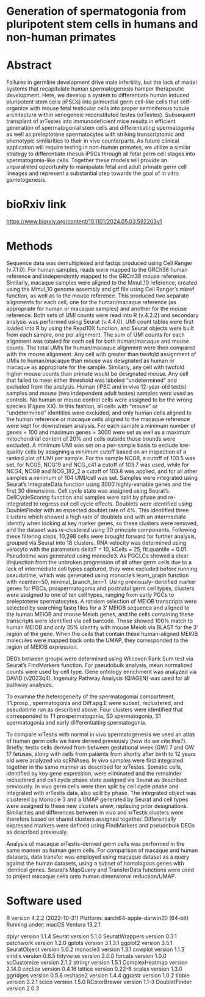 # Generation of spermatogonia from pluripotent stem cells in humans and non-human primates

# Abstract

Failures in germline development drive male infertility, but the lack of model systems that recapitulate human spermatogenesis hamper therapeutic development. Here, we develop a system to differentiate human induced pluripotent stem cells (iPSCs) into primordial germ cell-like cells that self-organize with mouse fetal testicular cells into proper seminiferous tubule architecture within xenogeneic reconstituted testes (xrTestes). Subsequent transplant of xrTestes into immunodeficient mice results in efficient generation of spermatogonial stem cells and differentiating spermatogonia as well as preleptotene spermatocytes with striking transcriptomic and phenotypic similarities to their in vivo counterparts. As future clinical application will require testing in non-human primates, we utilize a similar strategy to differentiate rhesus iPSCs through all fetal germ cell stages into spermatogonia-like cells. Together these models will provide an unparalleled opportunity to manipulate fetal and adult primate germ cell lineages and represent a substantial step towards the goal of in vitro gametogenesis.

# bioRxiv link

https://www.biorxiv.org/content/10.1101/2024.05.03.592203v1

# Methods

Sequence data was demultiplexed and fastqs produced using Cell Ranger (v.7.1.0). For human samples, reads were mapped to the GRCh38 human reference and independently mapped to the GRCm38 mouse reference. Similarly, macaque samples were aligned to the Mmul_10 reference, created using the Mmul_10 genome assembly and gtf file using Cell Ranger’s mkref function, as well as to the mouse reference. This produced two separate alignments for each cell, one for the human/macaque reference (as appropriate for human or macaque samples) and another for the mouse reference. Both sets of UMI counts were read into R (v.4.2.2) and secondary analysis was performed using Seurat (v.4.4.0). UMI count tables were first loaded into R by using the Read10X function, and Seurat objects were built from each sample, one per alignment. The sum of UMI counts for each alignment was totaled for each cell for both human/macaque and mouse counts. The total UMIs for human/macaque alignment were then compared with the mouse alignment. Any cell with greater than twofold assignment of UMIs to human/macaque than mouse was designated as human or macaque as appropriate for the sample. Similarly, any cell with twofold higher mouse counts than primate would be designated mouse. Any cell that failed to meet either threshold was labeled “undetermined” and excluded from the analysis. Human (iPSC and in vivo 12-year-old testis) samples and mouse (two independent adult testes) samples were used as controls. No human or mouse control cells were assigned to be the wrong species (Figure XX). In this fashion, all cells with “mouse” or “undetermined” identities were excluded, and only human cells aligned to the human reference or macaque cells aligned to the macaque reference were kept for downstream analysis. For each sample a minimum number of genes = 100 and maximum genes = 3000 were set as well as a maximum mitochondrial content of 20% and cells outside those bounds were excluded. A minimum UMI was set on a per-sample basis to exclude low-quality cells by assigning a minimum cutoff based on an inspection of a ranked plot of UMI per sample. For the sample NCG8, a cutoff of 103.5 was set, for NCG5, NCG19 and NCG_c41 a cutoff of 103.7 was used, while for NCG4, NCG9 and NCG_182_2 a cutoff of 103.8 was applied, and for all other samples a minimum of 104 UMI/cell was set. Samples were integrated using Seurat’s IntegrateData function using 3000 highly-variable genes and the first 30 dimensions. Cell cycle state was assigned using Seurat’s CellCycleScoring function and samples were split by phase and re-integrated to regress out cell cycle effects. Doublets were identified using DoubletFinder with an expected doublet rate of 4%. This identified three clusters which showed a high rate of doublets and with an intermediate identity when looking at key marker genes, so these clusters were removed, and the dataset was re-clustered using 30 principle components. Following these filtering steps, 10,298 cells were brought forward for further analysis, grouped via Seurat into 18 clusters. RNA velocity was determined using velocyto with the parameters deltaT = 10, kCells = 25,  fit.quantile = 0.01. Pseudotime was generated using monocle3. As PGCLCs showed a clear disjunction from the unbroken progression of all other germ cells due to a lack of intermediate cell types captured, they were excluded before running pseudotime, which was generated using monocle’s learn_graph function with ncenter=50, minimal_branch_len=1. Using previously-identified marker genes for PGCs, prospermatogonia and postnatal germ cell types, clusters were assigned to one of ten cell types, ranging from early PGCs to preleptotene spermatocytes. A random selection of MEIOB transcripts were selected by searching fastq files for a 3’ MEIOB sequence and aligned to the human MEIOB and mouse Meiob genes, and the cells containing these transcripts were identified via cell barcode. These showed 100% match to human MEIOB and only 35% identity with mouse Meiob via BLAST for the 3’ region of the gene. When the cells that contain these human-aligned MEIOB molecules were mapped back onto the UMAP, they corresponded to the region of MEIOB expression.

DEGs between groups were determined using Wilcoxon Rank Sum test via Seurat’s FindMarkers function. For pseudobulk analysis, mean normalized counts were used by cell type. Gene ontology enrichment was analyzed via DAVID (v2023q4).  Ingenuity Pathway Analysis (QIAGEN) was used for all pathway analyses. 

To examine the heterogeneity of the spermatogonial compartment, T1.prosp., spermatogonia and Diff.spg.E were subset, reclustered, and pseudotime run as described above. Four clusters were identified that corresponded to T1 prospermatogonia, S0 spermatogonia, S1 spermatogonia and early differentiating spermatogonia. 

To compare xrTestis with normal in vivo spermatogenesis we used an atlas of human germ cells we have derived previously (how do we cite this?). Briefly, testis cells derived from between gestational week (GW) 7 and GW 17 fetuses, along with cells from patients from shortly after birth to 12 years old were analyzed via scRNAseq. In vivo samples were first integrated together in the same manner as described for xrTestes. Somatic cells, identified by key gene expression, were eliminated and the remainder reclustered and cell cycle phase state assigned via Seurat as described previously. In vivo germ cells were then split by cell cycle phase and integrated with xrTestis data, also split by phase. The integrated object was clustered by Monocle 3 and a UMAP generated by Seurat and cell types were assigned to these new clusters anew, replacing prior designations. Similarities and differences between in vivo and xrTestis clusters were therefore based on shared clusters assigned together. Differentially expressed markers were defined using FindMarkers and pseudobulk DEGs as described previously. 

Analysis of macaque xrTestis-derived germ cells was performed in the same manner as human  germ cells. For comparison of macaque and human datasets, data transfer was employed using macaque dataset as a query against the human datasets, using a subset of homologous genes with identical genes. Seurat’s MapQuery and TransferData functions were used to project macaque cells onto human dimensional reduction/UMAP.


# Software used

R version 4.2.2 (2022-10-31)
Platform: aarch64-apple-darwin20 (64-bit)
Running under: macOS Ventura 13.2.1

dplyr version 1.1.4
Seurat version 5.1.0
SeuratWrappers version 0.3.1
patchwork version 1.2.0
gplots version 3.1.3.1
ggplot2 version 3.5.1
SeuratObject version 5.0.2
monocle3 version 1.3.1
cowplot version 1.1.3
viridis version 0.6.5
tidyverse version 2.0.0
forcats version 1.0.0
scCustomize version 2.1.2
stringr version 1.5.1
ComplexHeatmap version 2.14.0
circlize version 0.4.16
lattice version 0.22-6
scales version 1.3.0
ggridges version 0.5.6
reshape2 version 1.4.4
ggrastr version 1.0.2
tibble version 3.2.1
scico version 1.5.0
RColorBrewer version 1.1-3
DoubletFinder version 2.0.3

